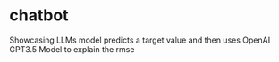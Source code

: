 # chatbot
Showcasing LLMs model predicts a target value and then uses OpenAI GPT3.5 Model to explain the rmse
